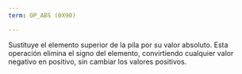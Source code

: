 ```yaml
---
term: OP_ABS (0X90)

---
```

Sustituye el elemento superior de la pila por su valor absoluto. Esta operación elimina el signo del elemento, convirtiendo cualquier valor negativo en positivo, sin cambiar los valores positivos.